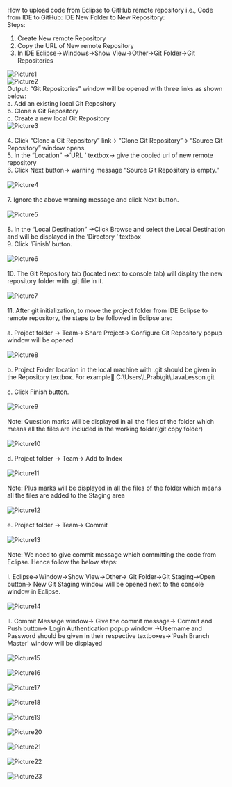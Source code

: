 How to upload code from Eclipse to GitHub remote repository  i.e., Code from IDE to GitHub:
IDE New Folder to New Repository:<br>
Steps:
1.	Create New remote Repository
2.	Copy the URL of New remote Repository
3.	In IDE Eclipse->Windows->Show View->Other->Git Folder->Git Repositories

![Picture1](https://github.com/LavanyaPrabhakar/JavaLesson/assets/117753230/fbcffa32-8cdc-4d33-b809-a399c902e849)<br>
![Picture2](https://github.com/LavanyaPrabhakar/JavaLesson/assets/117753230/84a3da41-6d0f-4ac2-8b39-3258e2f9ecbf)<br>
Output: “Git Repositories” window will be opened with three links as shown below:<br>
a.	Add an existing local Git Repository<br>
b.	Clone a Git Repository<br>
c.	Create a new local Git Repository<br>
![Picture3](https://github.com/LavanyaPrabhakar/JavaLesson/assets/117753230/303f556d-9f72-4614-b667-f8a4f4ed5bfd)<br><br>
4.	Click “Clone a Git Repository” link-> “Clone Git Repository”-> “Source Git Repository” window opens.<br>
5.	In the “Location” ->’URL ‘ textbox-> give the copied url of new remote repository<br>
6.	Click Next button-> warning message “Source Git Repository is empty.”<br><br>
![Picture4](https://github.com/LavanyaPrabhakar/JavaLesson/assets/117753230/7f40f7e5-363b-4277-9b9b-d70491181592)<br><br>
7.	Ignore the above warning message and click Next button.<br><br>
![Picture5](https://github.com/LavanyaPrabhakar/JavaLesson/assets/117753230/c815b553-cd56-459d-921b-0ebfce851135)<br><br>
8.	In the “Local Destination” ->Click Browse and select the Local Destination and will be displayed in the ’Directory ‘ textbox<br>
9.	Click ‘Finish’ button.<br><br>
![Picture6](https://github.com/LavanyaPrabhakar/JavaLesson/assets/117753230/4a12f734-1897-46c6-85ce-3a7e01c0d135)<br><br>
10.	The Git Repository tab (located next to console tab) will display the new repository folder with .git file in it.<br><br>
![Picture7](https://github.com/LavanyaPrabhakar/JavaLesson/assets/117753230/1a7122df-d88e-4639-a5f0-503815f3508b)<br><br>
11.	After git initialization, to move the project folder from IDE Eclipse to remote repository, the steps to be followed in Eclipse are:<br><br>
a.	Project folder -> Team-> Share Project-> Configure Git Repository popup window will be opened<br><br>
![Picture8](https://github.com/LavanyaPrabhakar/JavaLesson/assets/117753230/82d15c90-2eef-4f8c-a21a-d5e8215daa1e)<br><br>
b.	Project Folder location in the local machine with \.git should be given in the Repository textbox. For example  C:\Users\LPrab\git\JavaLesson\.git<br><br>
c.	Click Finish button.<br><br>
![Picture9](https://github.com/LavanyaPrabhakar/JavaLesson/assets/117753230/1e100c6a-5989-4665-a8d9-90870bad7044)<br><br>
Note: Question marks will be displayed in all the files of the folder which means all the files are included in the working folder(git copy folder)<br><br>
![Picture10](https://github.com/LavanyaPrabhakar/JavaLesson/assets/117753230/0aaba620-cc5e-440a-9183-5e90b9b19785)<br><br>
d.	Project folder -> Team-> Add to Index<br><br>
![Picture11](https://github.com/LavanyaPrabhakar/JavaLesson/assets/117753230/aab38588-0752-4072-8c23-d40ebfad3409)<br><br>
Note: Plus marks will be displayed in all the files of the folder which means all the files are added to the Staging area<br><br>
![Picture12](https://github.com/LavanyaPrabhakar/JavaLesson/assets/117753230/f9ff61b3-061e-4bf5-bf40-fc6ac76a9b4f)<br><br>
e.	Project folder -> Team-> Commit<br><br>
![Picture13](https://github.com/LavanyaPrabhakar/JavaLesson/assets/117753230/efb089f1-efc2-4e80-8d47-df1e5603df76)<br><br>
Note: We need to give commit message which committing the code from Eclipse. Hence follow the below steps:<br><br>
  I.	Eclipse->Window->Show View->Other-> Git Folder->Git Staging->Open button-> New Git Staging window will be opened next to the console window in Eclipse.<br><br>
![Picture14](https://github.com/LavanyaPrabhakar/JavaLesson/assets/117753230/e4ebcde2-3b9f-4aa1-9510-39506d29d9ac)<br><br>
II.	Commit Message window-> Give the commit message-> Commit and Push button-> Login Authentication popup window ->Username and Password should be given in their respective textboxes->'Push Branch Master' window will be displayed<br><br>
![Picture15](https://github.com/LavanyaPrabhakar/JavaLesson/assets/117753230/5c35d4a6-3ffc-4ea5-93c4-3f752957d8a3)<br><br>
![Picture16](https://github.com/LavanyaPrabhakar/JavaLesson/assets/117753230/f4073a0f-402a-4a25-9ea5-ba6942f3d860)<br><br>
![Picture17](https://github.com/LavanyaPrabhakar/JavaLesson/assets/117753230/87009f99-5543-47f5-92fc-0f425bcff8fb)<br><br>
![Picture18](https://github.com/LavanyaPrabhakar/JavaLesson/assets/117753230/603a00c9-261e-42dd-b0c4-bfd9229efe59)<br><br>
![Picture19](https://github.com/LavanyaPrabhakar/JavaLesson/assets/117753230/0e4a6836-6c2b-4619-9a03-c08a00c1e620)<br><br>
![Picture20](https://github.com/LavanyaPrabhakar/JavaLesson/assets/117753230/8335cceb-a8b7-41f3-b912-012c601ff241)<br><br>
![Picture21](https://github.com/LavanyaPrabhakar/JavaLesson/assets/117753230/a0c1be30-320c-4a00-9159-715e4d94049b)<br><br>
![Picture22](https://github.com/LavanyaPrabhakar/JavaLesson/assets/117753230/ab46a37b-ba00-429b-858d-0ec7fe7ced86)<br><br>
![Picture23](https://github.com/LavanyaPrabhakar/JavaLesson/assets/117753230/9e974fd8-f8a0-4872-8606-d18c6af1dc8e)<br><br>

